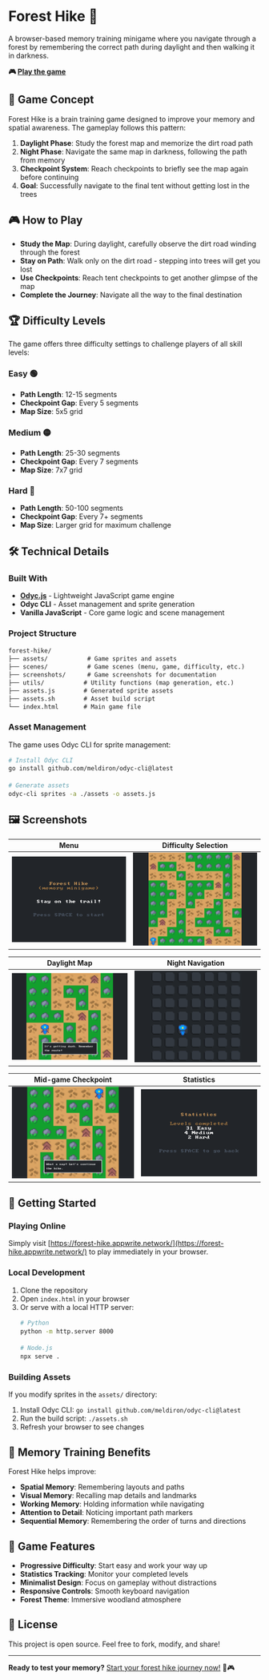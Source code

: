 # Forest Hike 🌲

A browser-based memory training minigame where you navigate through a forest by remembering the correct path during daylight and then walking it in darkness.

**🎮 [Play the game](https://forest-hike.appwrite.network/)**

## 🎯 Game Concept

Forest Hike is a brain training game designed to improve your memory and spatial awareness. The gameplay follows this pattern:

1. **Daylight Phase**: Study the forest map and memorize the dirt road path
2. **Night Phase**: Navigate the same map in darkness, following the path from memory
3. **Checkpoint System**: Reach checkpoints to briefly see the map again before continuing
4. **Goal**: Successfully navigate to the final tent without getting lost in the trees

## 🎮 How to Play

- **Study the Map**: During daylight, carefully observe the dirt road winding through the forest
- **Stay on Path**: Walk only on the dirt road - stepping into trees will get you lost
- **Use Checkpoints**: Reach tent checkpoints to get another glimpse of the map
- **Complete the Journey**: Navigate all the way to the final destination

## 🏆 Difficulty Levels

The game offers three difficulty settings to challenge players of all skill levels:

### Easy 🟢
- **Path Length**: 12-15 segments
- **Checkpoint Gap**: Every 5 segments
- **Map Size**: 5x5 grid

### Medium 🟡
- **Path Length**: 25-30 segments  
- **Checkpoint Gap**: Every 7 segments
- **Map Size**: 7x7 grid

### Hard 🔴
- **Path Length**: 50-100 segments
- **Checkpoint Gap**: Every 7+ segments
- **Map Size**: Larger grid for maximum challenge

## 🛠️ Technical Details

### Built With
- **[Odyc.js](https://www.npmjs.com/package/odyc)** - Lightweight JavaScript game engine
- **Odyc CLI** - Asset management and sprite generation
- **Vanilla JavaScript** - Core game logic and scene management

### Project Structure
```
forest-hike/
├── assets/           # Game sprites and assets
├── scenes/           # Game scenes (menu, game, difficulty, etc.)
├── screenshots/      # Game screenshots for documentation
├── utils/           # Utility functions (map generation, etc.)
├── assets.js        # Generated sprite assets
├── assets.sh        # Asset build script
└── index.html       # Main game file
```

### Asset Management
The game uses Odyc CLI for sprite management:
```bash
# Install Odyc CLI
go install github.com/meldiron/odyc-cli@latest

# Generate assets
odyc-cli sprites -a ./assets -o assets.js
```

## 🖼️ Screenshots

| Menu | Difficulty Selection |
|------|---------------------|
| ![Menu](screenshots/menu.png) | ![Difficulty](screenshots/difficulty.png) |

| Daylight Map | Night Navigation |
|--------------|------------------|
| ![Day Map](screenshots/map-day.png) | ![Night Map](screenshots/map-night.png) |

| Mid-game Checkpoint | Statistics |
|--------------------|------------|
| ![Checkpoint](screenshots/map-midgame.png) | ![Stats](screenshots/stats.png) |

## 🚀 Getting Started

### Playing Online
Simply visit [https://forest-hike.appwrite.network/](https://forest-hike.appwrite.network/) to play immediately in your browser.

### Local Development
1. Clone the repository
2. Open `index.html` in your browser
3. Or serve with a local HTTP server:
   ```bash
   # Python
   python -m http.server 8000
   
   # Node.js
   npx serve .
   ```

### Building Assets
If you modify sprites in the `assets/` directory:
1. Install Odyc CLI: `go install github.com/meldiron/odyc-cli@latest`
2. Run the build script: `./assets.sh`
3. Refresh your browser to see changes

## 🧠 Memory Training Benefits

Forest Hike helps improve:
- **Spatial Memory**: Remembering layouts and paths
- **Visual Memory**: Recalling map details and landmarks
- **Working Memory**: Holding information while navigating
- **Attention to Detail**: Noticing important path markers
- **Sequential Memory**: Remembering the order of turns and directions

## 🎯 Game Features

- **Progressive Difficulty**: Start easy and work your way up
- **Statistics Tracking**: Monitor your completed levels
- **Minimalist Design**: Focus on gameplay without distractions
- **Responsive Controls**: Smooth keyboard navigation
- **Forest Theme**: Immersive woodland atmosphere

## 📝 License

This project is open source. Feel free to fork, modify, and share!

---

**Ready to test your memory?** [Start your forest hike journey now!](https://forest-hike.appwrite.network/) 🌲🎮